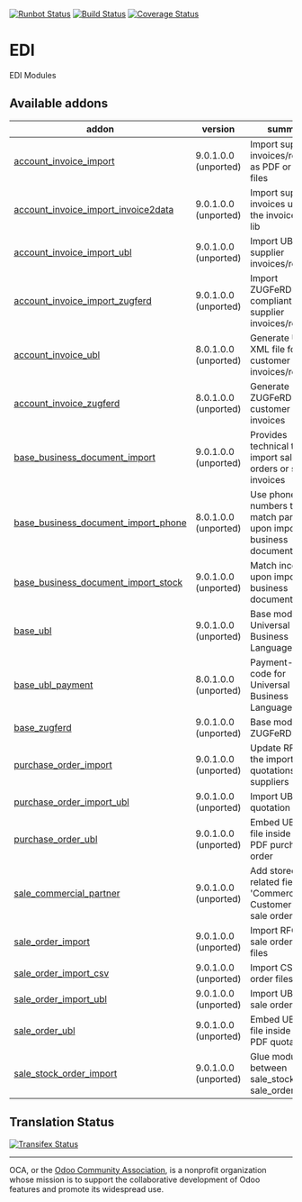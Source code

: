 [![Runbot Status](https://runbot.odoo-community.org/runbot/badge/flat/226/9.0.svg)](https://runbot.odoo-community.org/runbot/repo/github-com-oca-edi-226)
[![Build Status](https://travis-ci.org/OCA/edi.svg?branch=9.0)](https://travis-ci.org/OCA/edi)
[![Coverage Status](https://coveralls.io/repos/OCA/edi/badge.svg?branch=9.0&service=github)](https://coveralls.io/github/OCA/edi?branch=9.0)

# EDI

EDI Modules

[//]: # (addons)

Available addons
---------------
addon | version | summary
--- | --- | ---
[account_invoice_import](account_invoice_import/) | 9.0.1.0.0 (unported) | Import supplier invoices/refunds as PDF or XML files
[account_invoice_import_invoice2data](account_invoice_import_invoice2data/) | 9.0.1.0.0 (unported) | Import supplier invoices using the invoice2data lib
[account_invoice_import_ubl](account_invoice_import_ubl/) | 9.0.1.0.0 (unported) | Import UBL XML supplier invoices/refunds
[account_invoice_import_zugferd](account_invoice_import_zugferd/) | 9.0.1.0.0 (unported) | Import ZUGFeRD-compliant supplier invoices/refunds
[account_invoice_ubl](account_invoice_ubl/) | 8.0.1.0.0 (unported) | Generate UBL XML file for customer invoices/refunds
[account_invoice_zugferd](account_invoice_zugferd/) | 8.0.1.0.0 (unported) | Generate ZUGFeRD customer invoices
[base_business_document_import](base_business_document_import/) | 9.0.1.0.0 (unported) | Provides technical tools to import sale orders or supplier invoices
[base_business_document_import_phone](base_business_document_import_phone/) | 8.0.1.0.0 (unported) | Use phone numbers to match partners upon import of business documents
[base_business_document_import_stock](base_business_document_import_stock/) | 9.0.1.0.0 (unported) | Match incoterms upon import of business documents
[base_ubl](base_ubl/) | 9.0.1.0.0 (unported) | Base module for Universal Business Language (UBL)
[base_ubl_payment](base_ubl_payment/) | 8.0.1.0.0 (unported) | Payment-related code for Universal Business Language (UBL)
[base_zugferd](base_zugferd/) | 9.0.1.0.0 (unported) | Base module for ZUGFeRD
[purchase_order_import](purchase_order_import/) | 9.0.1.0.0 (unported) | Update RFQ via the import of quotations from suppliers
[purchase_order_import_ubl](purchase_order_import_ubl/) | 9.0.1.0.0 (unported) | Import UBL XML quotation files
[purchase_order_ubl](purchase_order_ubl/) | 9.0.1.0.0 (unported) | Embed UBL XML file inside the PDF purchase order
[sale_commercial_partner](sale_commercial_partner/) | 9.0.1.0.0 (unported) | Add stored related field 'Commercial Customer' on sale orders
[sale_order_import](sale_order_import/) | 9.0.1.0.0 (unported) | Import RFQ or sale orders from files
[sale_order_import_csv](sale_order_import_csv/) | 9.0.1.0.0 (unported) | Import CSV sale order files
[sale_order_import_ubl](sale_order_import_ubl/) | 9.0.1.0.0 (unported) | Import UBL XML sale order files
[sale_order_ubl](sale_order_ubl/) | 9.0.1.0.0 (unported) | Embed UBL XML file inside the PDF quotation
[sale_stock_order_import](sale_stock_order_import/) | 9.0.1.0.0 (unported) | Glue module between sale_stock and sale_order_import

[//]: # (end addons)

Translation Status
------------------
[![Transifex Status](https://www.transifex.com/projects/p/OCA-edi-9-0/chart/image_png)](https://www.transifex.com/projects/p/OCA-edi-9-0)

----

OCA, or the [Odoo Community Association](http://odoo-community.org/), is a nonprofit organization whose
mission is to support the collaborative development of Odoo features and
promote its widespread use.
